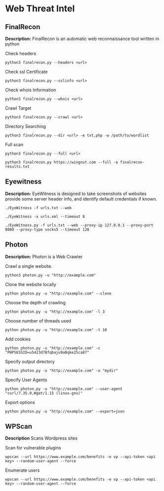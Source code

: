 # Web Threat Intel

## FinalRecon

**Description:** FinalRecon is an automatic web reconnaissance tool written in python

Check headers

`python3 finalrecon.py --headers <url>`

Check ssl Certificate

`python3 finalrecon.py --sslinfo <url>`

Check whois Information

`python3 finalrecon.py --whois <url>`

Crawl Target

`python3 finalrecon.py --crawl <url>`

Directory Searching

`python3 finalrecon.py --dir <url> -e txt,php -w /path/to/wordlist`

Full scan

`python3 finalrecon.py --full <url>`

`python3 finalrecon.py https://wingnut.com --full -o finalrecon-results.txt`


## Eyewitness

**Description:** EyeWitness is designed to take screenshots of websites provide some server header info, and identify default credentials if known. 

`./EyeWitness -f urls.txt --web`

`./EyeWitness -x urls.xml --timeout 8 `

`./EyeWitness.py -f urls.txt --web --proxy-ip 127.0.0.1 --proxy-port 8080 --proxy-type socks5 --timeout 120`


## Photon

**Description:** Photon is a Web Crawler

Crawl a single website.

`python3 photon.py -u "http://example.com"`

Clone the website locally

`python photon.py -u "http://example.com" --clone`

Choose the depth of crawling

`python photon.py -u "http://example.com" -l 3`

Choose number of threads used

`python photon.py -u "http://example.com" -t 10`

Add cookies

`python photon.py -u "http://example.com" -c "PHPSESSID=u5423d78fqbaju9a0qke25ca87"`

Specify output directory

`python photon.py -u "http://example.com" -o "mydir"`

Specify User Agents

`python photon.py -u "http://example.com" --user-agent "curl/7.35.0,Wget/1.15 (linux-gnu)"`

Export options

`python photon.py -u "http://example.com" --export=json`

## WPScan

**Description** Scans Wordpress sites

Scan for vulnerable plugins

`wpscan --url https://www.example.com/benefits -e vp --api-token <api key> --random-user-agent --force`

Enumerate users

`wpscan --url https://www.example.com/benefits -e vp --api-token <api key> --random-user-agent --force`

